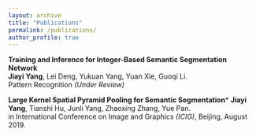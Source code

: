 ```yaml
---
layout: archive
title: "Publications"
permalink: /publications/
author_profile: true
---
```

<!--
{% if author.googlescholar %}
  You can also find my articles on <u><a href="{{author.googlescholar}}">my Google Scholar profile</a>.</u>
{% endif %}

{% include base_path %}

{% for post in site.publications reversed %}
  {% include archive-single.html %}
{% endfor %} -->

**Training and Inference for Integer-Based Semantic Segmentation Network**  
**Jiayi Yang**, Lei Deng, Yukuan Yang, Yuan Xie, Guoqi Li.  
Pattern Recognition *(Under Review)*

**Large Kernel Spatial Pyramid Pooling for Semantic Segmentation***
**Jiayi Yang**, Tianshi Hu, Junli Yang, Zhaoxing Zhang, Yue Pan.  
in International Conference on Image and Graphics *(ICIG)*, Beijing, August 2019.
